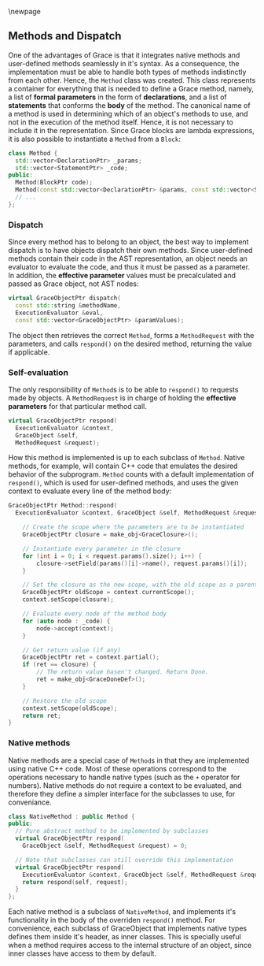 \newpage

Methods and Dispatch
------

One of the advantages of Grace is that it integrates native methods and user-defined methods seamlessly in it's syntax. As a consequence, the implementation must be able to handle both types of methods indistinctly from each other. Hence, the `Method` class was created. This class represents a container for everything that is needed to define a Grace method, namely, a list of **formal parameters** in the form of **declarations**, and a list of **statements** that conforms the **body** of the method. The canonical name of a method is used in determining which of an object's methods to use, and not in the execution of the method itself. Hence, it is not necessary to include it in the representation. Since Grace blocks are lambda expressions, it is also possible to instantiate a `Method` from a `Block`:

```c++
class Method {
  std::vector<DeclarationPtr> _params;
  std::vector<StatementPtr> _code;
public:
  Method(BlockPtr code);
  Method(const std::vector<DeclarationPtr> &params, const std::vector<StatementPtr> &body);
  // ...
};
```

### Dispatch

Since every method has to belong to an object, the best way to implement dispatch is to have objects dispatch their own methods. Since user-defined methods contain their code in the AST representation, an object needs an evaluator to evaluate the code, and thus it must be passed as a parameter. In addition, the **effective parameter** values must be precalculated and passed as Grace object, not AST nodes:

```c++
virtual GraceObjectPtr dispatch(
  const std::string &methodName,
  ExecutionEvaluator &eval,
  const std::vector<GraceObjectPtr> &paramValues);
```

The object then retrieves the correct `Method`, forms a `MethodRequest` with the parameters, and calls `respond()` on the desired method, returning the value if applicable.

### Self-evaluation

The only responsibility of `Method`s is to be able to `respond()` to requests made by objects. A `MethodRequest` is in charge of holding the **effective parameters** for that particular method call.

```c++
virtual GraceObjectPtr respond(
  ExecutionEvaluator &context,
  GraceObject &self,
  MethodRequest &request);
```

How this method is implemented is up to each subclass of `Method`. Native methods, for example, will contain C++ code that emulates the desired behavior of the subprogram. `Method` counts with a default implementation of `respond()`, which is used for user-defined methods, and uses the given context to evaluate every line of the method body:

```c++
GraceObjectPtr Method::respond(
  ExecutionEvaluator &context, GraceObject &self, MethodRequest &request) {

    // Create the scope where the parameters are to be instantiated
    GraceObjectPtr closure = make_obj<GraceClosure>();

    // Instantiate every parameter in the closure
    for (int i = 0; i < request.params().size(); i++) {
        closure->setField(params()[i]->name(), request.params()[i]);
    }

    // Set the closure as the new scope, with the old scope as a parent
    GraceObjectPtr oldScope = context.currentScope();
    context.setScope(closure);

    // Evaluate every node of the method body
    for (auto node : _code) {
        node->accept(context);
    }

    // Get return value (if any)
    GraceObjectPtr ret = context.partial();
    if (ret == closure) {
        // The return value hasen't changed. Return Done.
        ret = make_obj<GraceDoneDef>();
    }

    // Restore the old scope
    context.setScope(oldScope);
    return ret;
}
```

### Native methods

Native methods are a special case of `Method`s in that they are implemented using native C++ code. Most of these operations correspond to the operations necessary to handle native types (such as the `+` operator for numbers). Native methods do not require a context to be evaluated, and therefore they define a simpler interface for the subclasses to use, for conveniance.

```c++
class NativeMethod : public Method {
public:
  // Pure abstract method to be implemented by subclasses
  virtual GraceObjectPtr respond(
    GraceObject &self, MethodRequest &request) = 0;

  // Note that subclasses can still override this implementation
  virtual GraceObjectPtr respond(
    ExecutionEvaluator &context, GraceObject &self, MethodRequest &request) {
    return respond(self, request);
  }
};
```

Each native method is a subclass of `NativeMethod`, and implements it's functionality in the body of the overriden `respond()` method. For convenience, each subclass of GraceObject that implements native types defines them inside it's header, as inner classes. This is specially useful when a method requires access to the internal structure of an object, since inner classes have access to them by default.